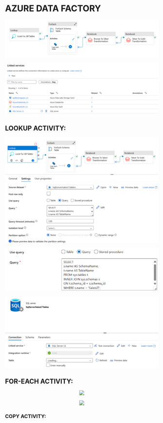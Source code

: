 # AZURE DATA FACTORY


<p align='center'>
  <img src='ADF_ETL_FinalPipleline.png'>
</p>
<p align='center'>
  <img src='LinkedServices.png'>
</p>
    
## LOOKUP ACTIVITY:

<p align='center'>
  <img src='LookUp Activity/Lookup_Setiitngs.png'>
</p>
<p align='center'>
  <img src='LookUp Activity/SQLQuery_SaleasLT_Tables.png'>
</p>
<p align='center'>
  <img src='LookUp Activity/LookUp_Activity_Dataset.png'>
</p>

## FOR-EACH ACTIVITY:
<p align='center'>
  <img src='LookUp Activity/ForEach_Settings.png'>
</p>
<p align='center'>
  <img src='ForEach_Expression.png'>
</p>

### COPY ACTIVITY:
